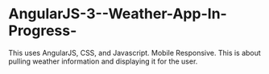 # AngularJS-3--Weather-App-In-Progress-
This uses AngularJS, CSS, and Javascript. Mobile Responsive. This is about pulling weather information and displaying it for the user.
